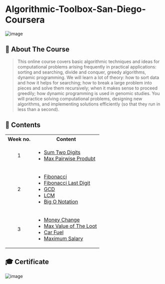 # Algorithmic-Toolbox-San-Diego-Coursera
![image](https://github.com/AhmedBakrXI/Algorithmic-Toolbox-San-Diego-Coursera/assets/114930002/985ba9b1-d7e2-4d70-a543-11c4f2e0dfa7)

## 🌟 About The Course

> This online course covers basic algorithmic techniques and ideas for computational problems arising frequently in practical applications: sorting and searching, divide and conquer, greedy algorithms, dynamic programming. We will learn a lot of theory: how to sort data and how it helps for searching; how to break a large problem into pieces and solve them recursively; when it makes sense to proceed greedily; how dynamic programming is used in genomic studies. You will practice solving computational problems, designing new algorithms, and implementing solutions efficiently (so that they run in less than a second).

## 📝 Contents
<table>
  <tbody>
    <tr>
      <th> Week no. </th>
      <th> Content </th>
    </tr>
    <tr>
      <td  align = "center" > 1 </td>
      <td>
        <ul>
          <li> 
            <a href = "https://github.com/AhmedBakrXI/Algorithmic-Toolbox-San-Diego-Coursera/tree/main/Week%201/Sum%20Two%20Digits"> Sum Two Digits </a>
          </li>
          <li> 
            <a href = "https://github.com/AhmedBakrXI/Algorithmic-Toolbox-San-Diego-Coursera/tree/main/Week%201/Max%20Pairwise%20Product"> Max Pairwise Produbt </a>
          </li>
        </ul>
      </td>
    </tr>
    <tr>
      <td  align = "center" > 2 </td>
      <td>
        <ul>
            <li> 
              <a href = "https://github.com/AhmedBakrXI/Algorithmic-Toolbox-San-Diego-Coursera/tree/main/Week%202/1.%20fibonacci"> Fibonacci </a>
            </li>
            <li> 
              <a href = "https://github.com/AhmedBakrXI/Algorithmic-Toolbox-San-Diego-Coursera/tree/main/Week%202/2.%20fibonacci%20last%20digit"> Fibonacci Last Digit </a>
            </li>
            <li> 
              <a href = "https://github.com/AhmedBakrXI/Algorithmic-Toolbox-San-Diego-Coursera/tree/main/Week%202/3.%20GCD"> GCD </a>
            </li>
            <li> 
              <a href = "https://github.com/AhmedBakrXI/Algorithmic-Toolbox-San-Diego-Coursera/tree/main/Week%202/4.%20LCM"> LCM </a>
            </li>
            <li> 
              <a href = "https://github.com/AhmedBakrXI/Algorithmic-Toolbox-San-Diego-Coursera/tree/main/Week%202/Big%20O%20Notation"> Big O Notation </a>
            </li>
        </ul>
      </td>
    </tr>
    <tr>
      <td align = "center" > 3 </td>
      <td>
        <ul>
          <li>
            <a href = "https://github.com/AhmedBakrXI/Algorithmic-Toolbox-San-Diego-Coursera/tree/main/Week%203/1.%20Money%20Change"> Money Change </a>
          </li>
          <li>
            <a href = "https://github.com/AhmedBakrXI/Algorithmic-Toolbox-San-Diego-Coursera/tree/main/Week%203/2.%20Max%20value%20of%20the%20loot"> Max Value of The Loot </a>
          </li>
          <li>
            <a href = "https://github.com/AhmedBakrXI/Algorithmic-Toolbox-San-Diego-Coursera/tree/main/Week%203/3.%20Car%20Fuel"> Car Fuel </a>
          </li>
          <li>
            <a href = "https://github.com/AhmedBakrXI/Algorithmic-Toolbox-San-Diego-Coursera/tree/main/Week%203/7.%20Maximum%20Salary"> Maximum Salary </a>
          </li>
        </ul>
      </td>
    </tr>
  </tbody>
</table>

## 🎓 Certificate
![image](https://github.com/AhmedBakrXI/Algorithmic-Toolbox-San-Diego-Coursera/assets/114930002/6d0494c8-872d-44f6-87e9-ef3429ed66b4)
